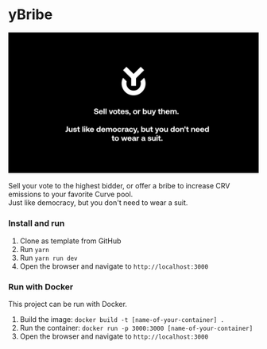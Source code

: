 # yBribe
![](./public/og.png)

Sell your vote to the highest bidder, or offer a bribe to increase CRV emissions to your favorite Curve pool.  
Just like democracy, but you don't need to wear a suit.

### Install and run
1. Clone as template from GitHub
2. Run `yarn`
3. Run `yarn run dev`
4. Open the browser and navigate to `http://localhost:3000`

### Run with Docker
This project can be run with Docker.
1. Build the image: `docker build -t [name-of-your-container] .`
2. Run the container: `docker run -p 3000:3000 [name-of-your-container]`
3. Open the browser and navigate to `http://localhost:3000`
